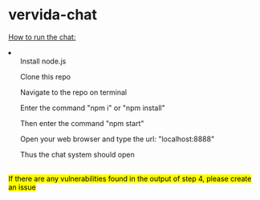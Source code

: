 # vervida-chat

<u>How to run the chat:</u>
<li>
  <ol>Install node.js</ol>
  <ol>Clone this repo</ol>
  <ol>Navigate to the repo on terminal</ol>
  <ol>Enter the command "npm i" or "npm install"</ol>
  <ol>Then enter the command "npm start"</ol>
  <ol>Open your web browser and type the url: "localhost:8888"</ol>
  <ol>Thus the chat system should open</ol>
</li>
<br>
<mark>If there are any vulnerabilities found in the output of step 4, please create an issue</mark>
